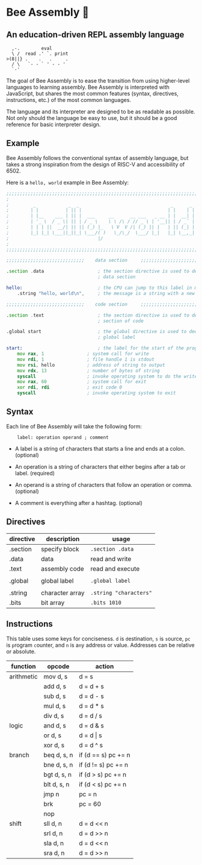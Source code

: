 # Bee Assembly 🐝

## An education-driven REPL assembly language

```
  ,-.        eval
  \ /  read .' `. print
>(8||} .    .   .     .
  / \   `- - ` ' - - '
  `-'
```

The goal of Bee Assembly is to ease the transition from using higher-level languages to learning assembly. Bee Assembly is interpreted with JavaScript, but shares the most common features (syntax, directives, instructions, etc.) of the most common languages.

The language and its interpreter are designed to be as readable as possible. Not only should the language be easy to use, but it should be a good reference for basic interpreter design.

## Example

Bee Assembly follows the conventional syntax of assembly language, but takes a strong inspiration from the design of RISC-V and accessibility of 6502.

Here is a `hello, world` example in Bee Assembly:

```asm
;;;;;;;;;;;;;;;;;;;;;;;;;;;;;;;;;;;;;;;;;;;;;;;;;;;;;;;;;;;;;;;;;;;;;;;;;;;;;;;
;                                                                             ;
;         _            _  _                                  _      _         ;
;        | |          | || |                                | |    | |        ;
;        | |__    ___ | || |  ___     __      __ ___   _ __ | |  __| |        ;
;        | '_ \  / _ \| || | / _ \    \ \ /\ / // _ \ | '__|| | / _` |        ;
;        | | | ||  __/| || || (_) |_   \ V  V /| (_) || |   | || (_| |        ;
;        |_| |_| \___||_||_| \___/( )   \_/\_/  \___/ |_|   |_| \__,_|        ;
;                                 |/                                          ;
;                                                                             ;
;;;;;;;;;;;;;;;;;;;;;;;;;;;;;;;;;;;;;;;;;;;;;;;;;;;;;;;;;;;;;;;;;;;;;;;;;;;;;;;

;;;;;;;;;;;;;;;;;;;;;;;;;;;;;    data section     ;;;;;;;;;;;;;;;;;;;;;;;;;;;;;

.section .data                    ; the section directive is used to define a
                                  ; data section

hello:                            ; the CPU can jump to this label in memory
	.string "hello, world\n",     ; the message is a string with a new line

;;;;;;;;;;;;;;;;;;;;;;;;;;;;;    code section     ;;;;;;;;;;;;;;;;;;;;;;;;;;;;;

.section .text                    ; the section directive is used to declare a
                                  ; section of code

.global start                     ; the global directive is used to declare a
                                  ; global label

start:                            ; the label for the start of the program
	mov rax, 1                ; system call for write
	mov rdi, 1                ; file handle 1 is stdout
	mov rsi, hello            ; address of string to output
	mov rdx, 13               ; number of bytes of string
	syscall                   ; invoke operating system to do the write
	mov rax, 60               ; system call for exit
	xor rdi, rdi              ; exit code 0
	syscall                   ; invoke operating system to exit
```

## Syntax

Each line of Bee Assembly will take the following form:

```
	label: operation operand ; comment
```

- A label is a string of characters that starts a line and ends at a colon. (optional)

- An operation is a string of characters that either begins after a tab or label. (required)

- An operand is a string of characters that follow an operation or comma. (optional)

- A comment is everything after a hashtag. (optional)

## Directives

| directive | description     | usage                  |
| --------- | --------------- | ---------------------- |
| .section  | specify block   | `.section .data`       |
| .data     | data            | read and write         |
| .text     | assembly code   | read and execute       |
|           |                 |                        |
| .global   | global label    | `.global label`        |
|           |                 |                        |
| .string   | character array | `.string "characters"` |
| .bits     | bit array       | `.bits 1010`           |

## Instructions

This table uses some keys for conciseness. `d` is `d`estination, `s` is `s`ource, `pc` is `p`rogram `c`ounter, and `n` is a`n`y address or value. Addresses can be relative or absolute.

| function   | opcode      | action              |
| ---------- | ----------- | ------------------- |
| arithmetic | mov d, s    | d = s               |
|            | add d, s    | d = d + s           |
|            | sub d, s    | d = d - s           |
|            | mul d, s    | d = d \* s          |
|            | div d, s    | d = d / s           |
| logic      | and d, s    | d = d & s           |
|            | or d, s     | d = d \| s          |
|            | xor d, s    | d = d ^ s           |
| branch     | beq d, s, n | if (d == s) pc += n |
|            | bne d, s, n | if (d != s) pc += n |
|            | bgt d, s, n | if (d > s) pc += n  |
|            | blt d, s, n | if (d < s) pc += n  |
|            | jmp n       | pc = n              |
|            | brk         | pc = 60             |
|            | nop         |                     |
| shift      | sll d, n    | d = d << n          |
|            | srl d, n    | d = d >> n          |
|            | sla d, n    | d = d << n          |
|            | sra d, n    | d = d >> n          |
